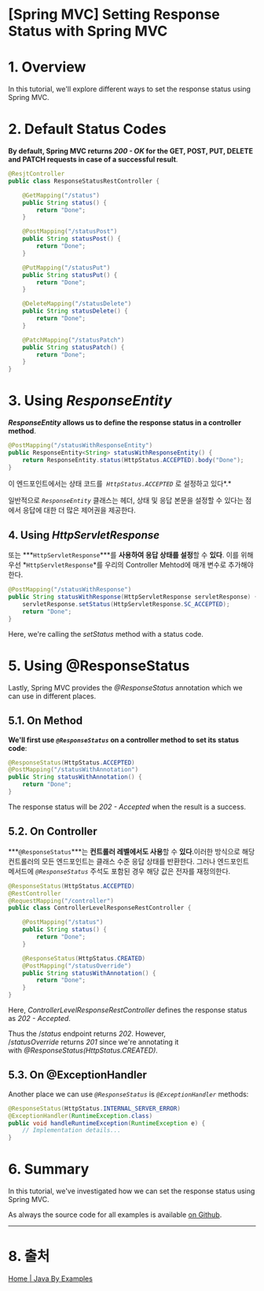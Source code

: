 # [Spring MVC] Setting Response Status with Spring MVC

# **1. Overview**

In this tutorial, we'll explore different ways to set the response status using Spring MVC.

# **2. Default Status Codes**

**By default, Spring MVC returns *200 - OK* for the GET, POST, PUT, DELETE and PATCH requests in case of a successful result**.

```java
@ResjtController
public class ResponseStatusRestController {

    @GetMapping("/status")
    public String status() {
        return "Done";
    }

    @PostMapping("/statusPost")
    public String statusPost() {
        return "Done";
    }

    @PutMapping("/statusPut")
    public String statusPut() {
        return "Done";
    }

    @DeleteMapping("/statusDelete")
    public String statusDelete() {
        return "Done";
    }

    @PatchMapping("/statusPatch")
    public String statusPatch() {
        return "Done";
    }
}
```

# **3. Using *ResponseEntity***

***ResponseEntity* allows us to define the response status in a controller method**.

```java
@PostMapping("/statusWithResponseEntity")
public ResponseEntity<String> statusWithResponseEntity() {
    return ResponseEntity.status(HttpStatus.ACCEPTED).body("Done");
}
```

이 엔드포인트에서는 상태 코드를  *`HttpStatus.ACCEPTED`* 로 설정하고 있다*.*

일반적으로 *`ResponseEntity`* 클래스는 헤더, 상태 및 응답 본문을 설정할 수 있다는 점에서 응답에 대한 더 많은 제어권을 제공한다.

## **4. Using *HttpServletResponse***

또는 ***`HttpServletResponse`***를 **사용하여 응답 상태를 설정**할 수 **있다**. 이를 위해 우선 *`HttpServletResponse`*를 우리의 Controller Mehtod에 매개 변수로 추가해야 한다.

```java
@PostMapping("/statusWithResponse")
public String statusWithResponse(HttpServletResponse servletResponse) {
    servletResponse.setStatus(HttpServletResponse.SC_ACCEPTED);
    return "Done";
}
```

Here, we're calling the *setStatus* method with a status code.

# **5. Using @ResponseStatus**

Lastly, Spring MVC provides the *@ResponseStatus* annotation which we can use in different places.

## **5.1. On Method**

**We'll first use *`@ResponseStatus`* on a controller method to set its status code**:

```java
@ResponseStatus(HttpStatus.ACCEPTED)
@PostMapping("/statusWithAnnotation")
public String statusWithAnnotation() {
    return "Done";
}
```

The response status will be *202 - Accepted* when the result is a success.

## **5.2. On Controller**

***`@ResponseStatus`***는 **컨트롤러 레벨에서도 사용**할 수 **있다**.이러한 방식으로 해당 컨트롤러의 모든 엔드포인트는 클래스 수준 응답 상태를 반환한다. 그러나 엔드포인트 메서드에 *`@ResponseStatus`* 주석도 포함된 경우 해당 값은 전자를 재정의한다.

```java
@ResponseStatus(HttpStatus.ACCEPTED)
@RestController
@RequestMapping("/controller")
public class ControllerLevelResponseRestController {

    @PostMapping("/status")
    public String status() {
        return "Done";
    }

    @ResponseStatus(HttpStatus.CREATED)
    @PostMapping("/statusOverride")
    public String statusWithAnnotation() {
        return "Done";
    }
}
```

Here, *ControllerLevelResponseRestController* defines the response status as *202 - Accepted*. 

Thus the /*status* endpoint returns *202*. However, /*statusOverride* returns *201* since we're annotating it with *@ResponseStatus(HttpStatus.CREATED)*.

## **5.3. On @ExceptionHandler**

Another place we can use *`@ResponseStatus`* is *`@ExceptionHandler`* methods:

```java
@ResponseStatus(HttpStatus.INTERNAL_SERVER_ERROR)
@ExceptionHandler(RuntimeException.class)
public void handleRuntimeException(RuntimeException e) {
    // Implementation details...
}
```

# **6. Summary**

In this tutorial, we've investigated how we can set the response status using Spring MVC.

As always the source code for all examples is available [on Github](https://github.com/isaolmez/javabyexamples/tree/master/spring-mvc-1/src/main/java/com/javabyexamples/spring/mvc1/responsestatus).

---

# 8. 출처

[Home | Java By Examples](http://www.javabyexamples.com/setting-response-status-with-spring-mvc)